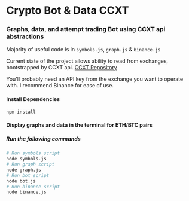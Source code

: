 # Crypto Bot & Data CCXT

### Graphs, data, and attempt trading Bot using CCXT api abstractions


Majority of useful code is in `symbols.js`, `graph.js` & `binance.js`

Current state of the project allows ability to read from exchanges, bootstrapped by CCXT api.
[CCXT Repository](https://github.com/ccxt/ccxt)

You'll probably need an API key from the exchange you want to operate with. I recommend Binance for ease of use.

#### Install Dependencies
```
npm install
```

#### Display graphs and data in the terminal for ETH/BTC pairs
##### Run the following commands 

```bash
# Run symbols script
node symbols.js
# Run graph script
node graph.js
# Run bot script
node bot.js
# Run binance script
node binance.js
```


